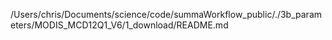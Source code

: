 /Users/chris/Documents/science/code/summaWorkflow_public/./3b_parameters/MODIS_MCD12Q1_V6/1_download/README.md